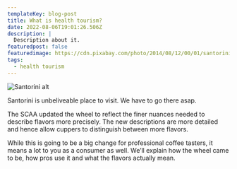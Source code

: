 ```yaml
---
templateKey: blog-post
title: What is health tourism?
date: 2022-08-06T19:01:26.506Z
description: |
  Description about it.
featuredpost: false
featuredimage: https://cdn.pixabay.com/photo/2014/08/12/00/01/santorini-416136_960_720.jpg
tags:
  - health tourism
---
```



![Santorini alt](https://cdn.pixabay.com/photo/2014/08/12/00/01/santorini-416136_960_720.jpg "Santorini desc")

Santorini is unbeliveable place to visit. We have to go there asap.

The SCAA updated the wheel to reflect the finer nuances needed to describe flavors more precisely. The new descriptions are more detailed and hence allow cuppers to distinguish between more flavors.

While this is going to be a big change for professional coffee tasters, it means a lot to you as a consumer as well. We’ll explain how the wheel came to be, how pros use it and what the flavors actually mean.